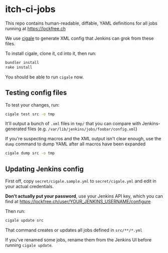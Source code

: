 # itch-ci-jobs

This repo contains human-readable, diffable, YAML definitions
for all jobs running at <https://lockfree.ch>

We use [cigale](https://github.com/itchio/cigale)
to generate XML config that Jenkins can grok from these files.

To install cigale, clone it, cd into it, then run:

```bash
bundler install
rake install
```

You should be able to run `cigale` now.

## Testing config files

To test your changes, run:

```bash
cigale test src -o tmp
```

It'll output a bunch of `.xml` files in `tmp/` that you can compare with
Jenkins-generated files (e.g. `/var/lib/jenkins/jobs/foobar/config.xml`)

If you're suspecting macros and the XML output isn't clear enough,
use the `dump` command to dump YAML after all macros have been expanded

```bash
cigale dump src -o tmp
```

## Updating Jenkins config

First off, copy `secret/cigale.sample.yml` to `secret/cigale.yml` and
edit in your actual credentials.

**Don't actually put your password**, use your Jenkins API key, which
you can find at <https://lockfree.ch/user/YOUR_JENKINS_USERNAME/configure>

Then run:

```bash
cigale update src
```

That command creates or updates all jobs defined in `src/**/*.yml`

If you've renamed some jobs, rename them from the Jenkins UI before running
`cigale update`.

